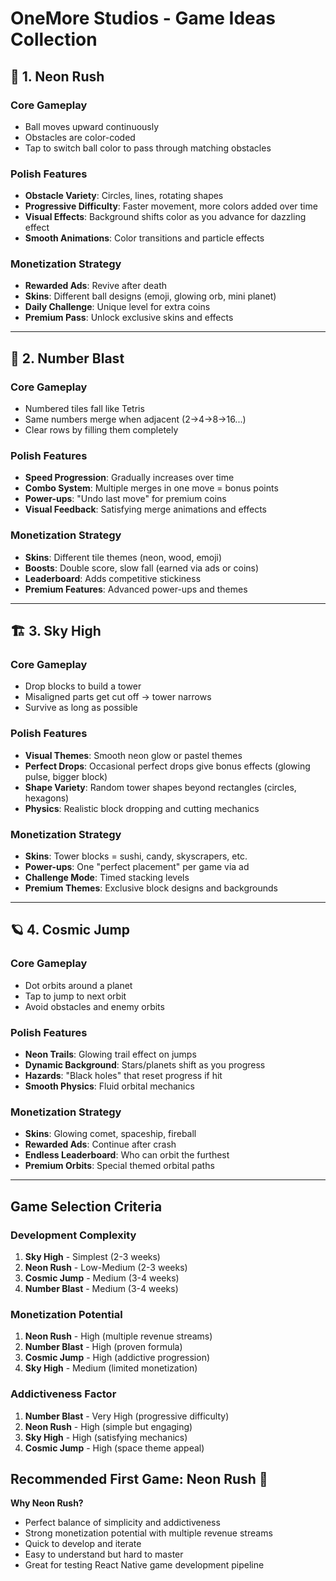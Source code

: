 # OneMore Studios - Game Ideas Collection

## 🎨 1. Neon Rush

### Core Gameplay

- Ball moves upward continuously
- Obstacles are color-coded
- Tap to switch ball color to pass through matching obstacles

### Polish Features

- **Obstacle Variety**: Circles, lines, rotating shapes
- **Progressive Difficulty**: Faster movement, more colors added over time
- **Visual Effects**: Background shifts color as you advance for dazzling effect
- **Smooth Animations**: Color transitions and particle effects

### Monetization Strategy

- **Rewarded Ads**: Revive after death
- **Skins**: Different ball designs (emoji, glowing orb, mini planet)
- **Daily Challenge**: Unique level for extra coins
- **Premium Pass**: Unlock exclusive skins and effects

---

## 🔢 2. Number Blast

### Core Gameplay

- Numbered tiles fall like Tetris
- Same numbers merge when adjacent (2→4→8→16...)
- Clear rows by filling them completely

### Polish Features

- **Speed Progression**: Gradually increases over time
- **Combo System**: Multiple merges in one move = bonus points
- **Power-ups**: "Undo last move" for premium coins
- **Visual Feedback**: Satisfying merge animations and effects

### Monetization Strategy

- **Skins**: Different tile themes (neon, wood, emoji)
- **Boosts**: Double score, slow fall (earned via ads or coins)
- **Leaderboard**: Adds competitive stickiness
- **Premium Features**: Advanced power-ups and themes

---

## 🏗️ 3. Sky High

### Core Gameplay

- Drop blocks to build a tower
- Misaligned parts get cut off → tower narrows
- Survive as long as possible

### Polish Features

- **Visual Themes**: Smooth neon glow or pastel themes
- **Perfect Drops**: Occasional perfect drops give bonus effects (glowing pulse, bigger block)
- **Shape Variety**: Random tower shapes beyond rectangles (circles, hexagons)
- **Physics**: Realistic block dropping and cutting mechanics

### Monetization Strategy

- **Skins**: Tower blocks = sushi, candy, skyscrapers, etc.
- **Power-ups**: One "perfect placement" per game via ad
- **Challenge Mode**: Timed stacking levels
- **Premium Themes**: Exclusive block designs and backgrounds

---

## 🪐 4. Cosmic Jump

### Core Gameplay

- Dot orbits around a planet
- Tap to jump to next orbit
- Avoid obstacles and enemy orbits

### Polish Features

- **Neon Trails**: Glowing trail effect on jumps
- **Dynamic Background**: Stars/planets shift as you progress
- **Hazards**: "Black holes" that reset progress if hit
- **Smooth Physics**: Fluid orbital mechanics

### Monetization Strategy

- **Skins**: Glowing comet, spaceship, fireball
- **Rewarded Ads**: Continue after crash
- **Endless Leaderboard**: Who can orbit the furthest
- **Premium Orbits**: Special themed orbital paths

---

## Game Selection Criteria

### Development Complexity

1. **Sky High** - Simplest (2-3 weeks)
2. **Neon Rush** - Low-Medium (2-3 weeks)
3. **Cosmic Jump** - Medium (3-4 weeks)
4. **Number Blast** - Medium (3-4 weeks)

### Monetization Potential

1. **Neon Rush** - High (multiple revenue streams)
2. **Number Blast** - High (proven formula)
3. **Cosmic Jump** - High (addictive progression)
4. **Sky High** - Medium (limited monetization)

### Addictiveness Factor

1. **Number Blast** - Very High (progressive difficulty)
2. **Neon Rush** - High (simple but engaging)
3. **Sky High** - High (satisfying mechanics)
4. **Cosmic Jump** - High (space theme appeal)

## Recommended First Game: **Neon Rush** 🎨

**Why Neon Rush?**

- Perfect balance of simplicity and addictiveness
- Strong monetization potential with multiple revenue streams
- Quick to develop and iterate
- Easy to understand but hard to master
- Great for testing React Native game development pipeline
